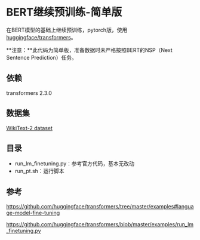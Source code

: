 # BERT继续预训练-简单版

在BERT模型的基础上继续预训练，pytorch版，使用 [huggingface/transformers](https://github.com/huggingface/transformers)。

**注意：**此代码为简单版，准备数据时未严格按照BERT的NSP（Next Sentence Prediction）任务。

## 依赖

transformers 2.3.0

## 数据集

[WikiText-2 dataset](https://blog.einstein.ai/the-wikitext-long-term-dependency-language-modeling-dataset/)

## 目录

- run_lm_finetuning.py：参考官方代码，基本无改动
- run_pt.sh：运行脚本

## 参考

https://github.com/huggingface/transformers/tree/master/examples#language-model-fine-tuning

https://github.com/huggingface/transformers/blob/master/examples/run_lm_finetuning.py